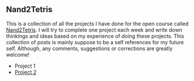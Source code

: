 ## Nand2Tetris

This is a collection of all the projects I have done for the open course called [Nand2Tetris](http://nand2tetris.org/). I will try to complete one project each week and write down thinkings and ideas based on my experience of doing these projects. This collection of posts is mainly suppose to be a self references for my future self. Although, any comments, suggestions or corrections are greatly welcome!

- Project 1
- [Project 2](./02/README.md)
